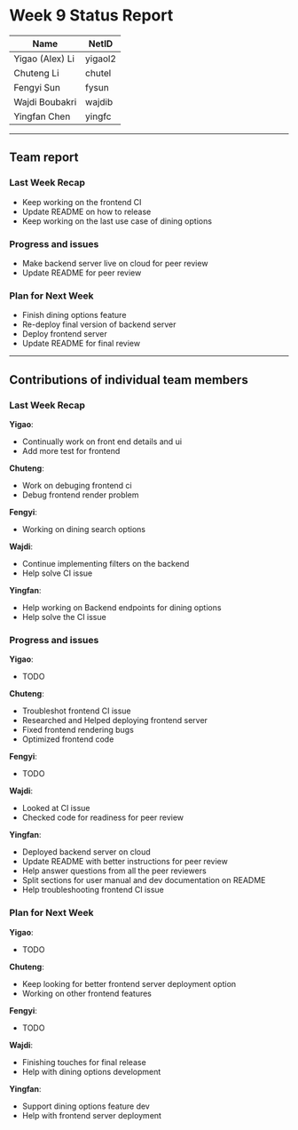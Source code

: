 # Week 9 Status Report

| Name            | NetID   |
| --------------- | ------- |
| Yigao (Alex) Li | yigaol2 |
| Chuteng Li      | chutel  |
| Fengyi Sun      | fysun   |
| Wajdi Boubakri  | wajdib  |
| Yingfan Chen    | yingfc  |

---

## Team report

### Last Week Recap

- Keep working on the frontend CI
- Update README on how to release
- Keep working on the last use case of dining options

### Progress and issues

- Make backend server live on cloud for peer review
- Update README for peer review

### Plan for Next Week

- Finish dining options feature
- Re-deploy final version of backend server
- Deploy frontend server
- Update README for final review

---

## Contributions of individual team members

### Last Week Recap

**Yigao**:

- Continually work on front end details and ui
- Add more test for frontend

**Chuteng**:

- Work on debuging frontend ci
- Debug frontend render problem

**Fengyi**:

- Working on dining search options

**Wajdi**:

- Continue implementing filters on the backend
- Help solve CI issue

**Yingfan**:

- Help working on Backend endpoints for dining options
- Help solve the CI issue

### Progress and issues

**Yigao**:

- TODO

**Chuteng**:

- Troubleshot frontend CI issue
- Researched and Helped deploying frontend server
- Fixed frontend rendering bugs
- Optimized frontend code

**Fengyi**:

- TODO

**Wajdi**:

- Looked at CI issue
- Checked code for readiness for peer review

**Yingfan**:

- Deployed backend server on cloud
- Update README with better instructions for peer review
- Help answer questions from all the peer reviewers
- Split sections for user manual and dev documentation on README
- Help troubleshooting frontend CI issue

### Plan for Next Week

**Yigao**:

- TODO

**Chuteng**:

- Keep looking for better frontend server deployment option
- Working on other frontend features

**Fengyi**:

- TODO

**Wajdi**:

- Finishing touches for final release
- Help with dining options development

**Yingfan**:

- Support dining options feature dev
- Help with frontend server deployment
